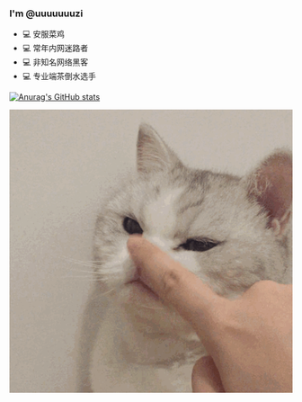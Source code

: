 ### I'm @uuuuuuuzi

* 💻 安服菜鸡
* 💻 常年内网迷路者
* 💻 非知名网络黑客
* 💻 专业端茶倒水选手

[![Anurag's GitHub stats](https://github-readme-stats.vercel.app/api?username=uuuuuuuzi&theme=gruvbox)](https://github.com/uuuuuuuzi/github-readme-stats)

<img align="right" alt="GIF" src="img/cat.gif" />


<!--
**uuuuuuuzi/uuuuuuuzi** is a ✨ _special_ ✨ repository because its `README.md` (this file) appears on your GitHub profile.

Here are some ideas to get you started:

- 🔭 I’m currently working on ...
- 🌱 I’m currently learning ...
- 👯 I’m looking to collaborate on ...
- 🤔 I’m looking for help with ...
- 💬 Ask me about ...
- 📫 How to reach me: ...
- 😄 Pronouns: ...
- ⚡ Fun fact: ...
-->
